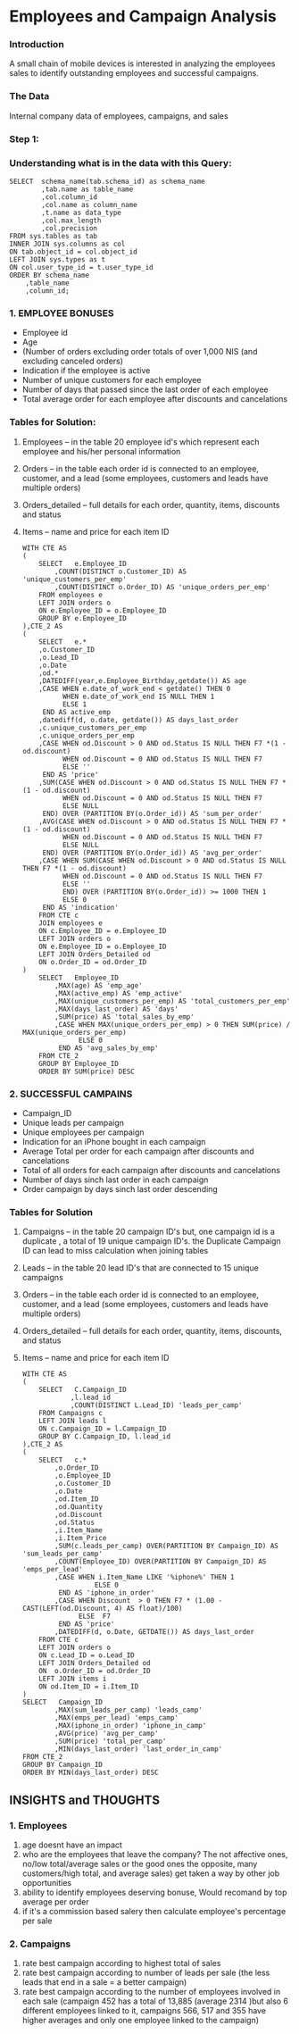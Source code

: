 # Employees and Campaign Analysis 
 

### Introduction 
A small chain of mobile devices is interested in analyzing the employees
sales to identify outstanding employees and successful campaigns.

### The Data
Internal company data of employees, campaigns, and sales


### Step 1:
### Understanding what is in the data with this Query:


	SELECT	schema_name(tab.schema_id) as schema_name
			,tab.name as table_name
			,col.column_id
			,col.name as column_name
			,t.name as data_type    
			,col.max_length
			,col.precision
	FROM sys.tables as tab
	INNER JOIN sys.columns as col
	ON tab.object_id = col.object_id
	LEFT JOIN sys.types as t
	ON col.user_type_id = t.user_type_id
	ORDER BY schema_name
		,table_name 
		,column_id;

### 1. EMPLOYEE BONUSES


- Employee id
- Age
- (Number of orders excluding order totals of over 1,000 NIS (and excluding canceled orders)
- Indication if the employee is active
- Number of unique customers for each employee
- Number of days that passed since the last order of each employee
- Total average order for each employee after discounts and cancelations

### Tables for Solution:
1.	Employees – in the table 20 employee id's which represent each employee and his/her personal information
2.	Orders – in the table each order id is connected to an employee, customer, and a lead 
		(some employees, customers and leads have multiple orders)
3.	Orders_detailed – full details for each order, quantity, items, discounts and status
4.	Items – name and price for each item ID


		WITH CTE AS
		(
			SELECT	 e.Employee_ID 
				,COUNT(DISTINCT o.Customer_ID) AS 'unique_customers_per_emp'
				,COUNT(DISTINCT o.Order_ID) AS 'unique_orders_per_emp'
			FROM employees e
			LEFT JOIN orders o
			ON e.Employee_ID = o.Employee_ID
			GROUP BY e.Employee_ID
		),CTE_2 AS
		(
			SELECT	 e.*
			,o.Customer_ID
			,o.Lead_ID
			,o.Date
			,od.*
			,DATEDIFF(year,e.Employee_Birthday,getdate()) AS age
			,CASE WHEN e.date_of_work_end < getdate() THEN 0    
				  WHEN e.date_of_work_end IS NULL THEN 1
				  ELSE 1
			 END AS active_emp	
			,datediff(d, o.date, getdate()) AS days_last_order
			,c.unique_customers_per_emp
			,c.unique_orders_per_emp
			,CASE WHEN od.Discount > 0 AND od.Status IS NULL THEN F7 *(1 - od.discount)
			      WHEN od.Discount = 0 AND od.Status IS NULL THEN F7
			      ELSE ''
			 END AS 'price'
			,SUM(CASE WHEN od.Discount > 0 AND od.Status IS NULL THEN F7 *(1 - od.discount)
				  WHEN od.Discount = 0 AND od.Status IS NULL THEN F7
				  ELSE NULL
			 END) OVER (PARTITION BY(o.Order_id)) AS 'sum_per_order'
			,AVG(CASE WHEN od.Discount > 0 AND od.Status IS NULL THEN F7 *(1 - od.discount)
				  WHEN od.Discount = 0 AND od.Status IS NULL THEN F7
				  ELSE NULL
			 END) OVER (PARTITION BY(o.Order_id)) AS 'avg_per_order'
			,CASE WHEN SUM(CASE WHEN od.Discount > 0 AND od.Status IS NULL THEN F7 *(1 - od.discount)
			      WHEN od.Discount = 0 AND od.Status IS NULL THEN F7
			      ELSE ''
			      END) OVER (PARTITION BY(o.Order_id)) >= 1000 THEN 1 
			      ELSE 0
			 END AS 'indication'
			FROM CTE c
			JOIN employees e
			ON c.Employee_ID = e.Employee_ID
			LEFT JOIN orders o
			ON e.Employee_ID = o.Employee_ID
			LEFT JOIN Orders_Detailed od
			ON o.Order_ID = od.Order_ID
		)
			SELECT	 Employee_ID
				,MAX(age) AS 'emp_age'
				,MAX(active_emp) AS 'emp_active'
				,MAX(unique_customers_per_emp) AS 'total_customers_per_emp'
				,MAX(days_last_order) AS 'days'
				,SUM(price) AS 'total_sales_by_emp'
				,CASE WHEN MAX(unique_orders_per_emp) > 0 THEN SUM(price) / MAX(unique_orders_per_emp)
				      ELSE 0
				 END AS 'avg_sales_by_emp'
			FROM CTE_2
			GROUP BY Employee_ID
			ORDER BY SUM(price) DESC

### 2. SUCCESSFUL CAMPAINS


- Campaign_ID
- Unique leads per campaign
- Unique employees per campaign
- Indication for an iPhone bought in each campaign
- Average Total per order for each campaign after discounts and cancelations
- Total of all orders for each campaign after discounts and cancelations
- Number of days sinch last order in each campaign
- Order campaign by days sinch last order descending

### Tables for Solution
1.	Campaigns – in the table 20 campaign ID's  but, one campaign id is a duplicate , a total of 19 unique campaign ID's. 
	the Duplicate Campaign ID can lead to miss calculation when joining tables
2.	Leads – in the table 20 lead ID's that are connected to 15 unique campaigns 
3.	Orders – in the table each order id is connected to an employee, customer, 
	and a lead (some employees, customers and leads have multiple orders)
4.	Orders_detailed – full details for each order, quantity, items, discounts, and status
5.	Items – name and price for each item ID



		WITH CTE AS
		(
			SELECT   C.Campaign_ID
					,l.lead_id
					,COUNT(DISTINCT L.Lead_ID) 'leads_per_camp'
			FROM Campaigns c
			LEFT JOIN leads l
			ON c.Campaign_ID = l.Campaign_ID
			GROUP BY C.Campaign_ID, l.lead_id
		),CTE_2 AS
		(
			SELECT	 c.*
				,o.Order_ID
				,o.Employee_ID
				,o.Customer_ID
				,o.Date
				,od.Item_ID
				,od.Quantity
				,od.Discount
				,od.Status
				,i.Item_Name
				,i.Item_Price
				,SUM(c.leads_per_camp) OVER(PARTITION BY Campaign_ID) AS 'sum_leads_per_camp'
				,COUNT(Employee_ID) OVER(PARTITION BY Campaign_ID) AS 'emps_per_lead'
				,CASE WHEN i.Item_Name LIKE '%iphone%' THEN 1
						  ELSE 0
				 END AS 'iphone_in_order'
				,CASE WHEN Discount  > 0 THEN F7 * (1.00 - CAST(LEFT(od.Discount, 4) AS float)/100)
					  ELSE  F7 
				 END AS 'price'
				,DATEDIFF(d, o.Date, GETDATE()) AS days_last_order
			FROM CTE c
			LEFT JOIN orders o
			ON c.Lead_ID = o.Lead_ID
			LEFT JOIN Orders_Detailed od
			ON  o.Order_ID = od.Order_ID
			LEFT JOIN items i
			ON od.Item_ID = i.Item_ID
		)
		SELECT	 Campaign_ID
				,MAX(sum_leads_per_camp) 'leads_camp'
				,MAX(emps_per_lead) 'emps_camp'
				,MAX(iphone_in_order) 'iphone_in_camp'
				,AVG(price) 'avg_per_camp'
				,SUM(price) 'total_per_camp'
				,MIN(days_last_order) 'last_order_in_camp'		
		FROM CTE_2
		GROUP BY Campaign_ID
		ORDER BY MIN(days_last_order) DESC

## INSIGHTS and THOUGHTS


### 1. Employees
1.	age doesnt have an impact
2.	who are the employees that leave the company? The not affective ones, no/low total/average sales 
   	or the good ones  the opposite, many customers/high total, and average sales) 
   	get taken a way by other job opportunities
3.	ability to identify employees deserving bonuse, Would recomand by top average per order
4.	if it's a commission based salery then calculate employee's percentage per sale

### 2.	Campaigns
1.	rate best campaign according to highest total of sales
2.	rate best campaign according to number of leads per sale 
   	(the less leads that end in a sale = a better campaign)
3.	rate best campaign according to the number of employees involved in each sale
   	(campaign 452 has a total of 13,885 (average 2314 )but also 6 different employees linked to it, 
   	campaigns 566, 517 and 355 have higher averages and only one employee linked to the campaign)

